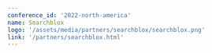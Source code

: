 ```yaml
---
conference_id: '2022-north-america'
name: Searchblox
logo: '/assets/media/partners/searchblox/searchblox.png'
link: '/partners/searchblox.html'
---
```

